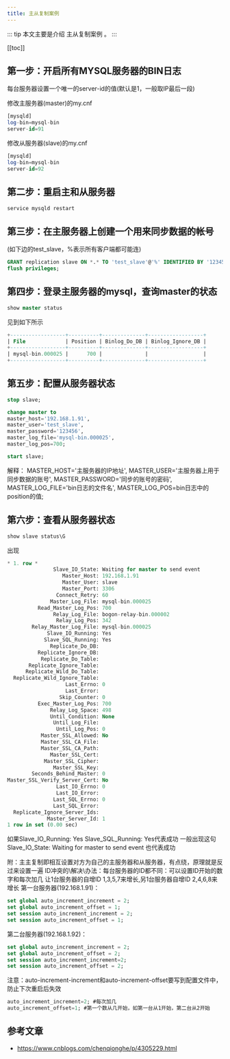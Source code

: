 ```yaml
---
title: 主从复制案例
---
```


::: tip
本文主要是介绍 主从复制案例 。
:::

[[toc]]

## 第一步：开启所有MYSQL服务器的BIN日志
每台服务器设置一个唯一的server-id的值(默认是1，一般取IP最后一段)

修改主服务器(master)的my.cnf

``` sql
[mysqld]
log-bin=mysql-bin
server-id=91
```

修改从服务器(slave)的my.cnf

``` sql
[mysqld]
log-bin=mysql-bin
server-id=92
```

## 第二步：重启主和从服务器

``` sql
service mysqld restart
```

## 第三步：在主服务器上创建一个用来同步数据的帐号

(如下边的test_slave，%表示所有客户端都可能连)

``` sql
GRANT replication slave ON *.* TO 'test_slave'@'%' IDENTIFIED BY '123456';
flush privileges;
```

## 第四步：登录主服务器的mysql，查询master的状态

``` sql
show master status
```

见到如下所示

``` sql
+------------------+----------+--------------+------------------+
| File             | Position | Binlog_Do_DB | Binlog_Ignore_DB |
+------------------+----------+--------------+------------------+
| mysql-bin.000025 |      700 |              |                  | 
+------------------+----------+--------------+------------------+
```

## 第五步：配置从服务器状态



``` sql
stop slave;

change master to
master_host='192.168.1.91',
master_user='test_slave',
master_password='123456',
master_log_file='mysql-bin.000025',
master_log_pos=700;

start slave;
```



解释：
MASTER_HOST='主服务器的IP地址',
MASTER_USER='主服务器上用于同步数据的账号',
MASTER_PASSWORD='同步的账号的密码',
MASTER_LOG_FILE='bin日志的文件名',
MASTER_LOG_POS=bin日志中的position的值;

## 第六步：查看从服务器状态

``` sql
show slave status\G
```

出现



``` sql
* 1. row *
               Slave_IO_State: Waiting for master to send event
                  Master_Host: 192.168.1.91
                  Master_User: slave
                  Master_Port: 3306
                Connect_Retry: 60
              Master_Log_File: mysql-bin.000025
          Read_Master_Log_Pos: 700
               Relay_Log_File: bogon-relay-bin.000002
                Relay_Log_Pos: 342
        Relay_Master_Log_File: mysql-bin.000025
             Slave_IO_Running: Yes
            Slave_SQL_Running: Yes
              Replicate_Do_DB: 
          Replicate_Ignore_DB: 
           Replicate_Do_Table: 
       Replicate_Ignore_Table: 
      Replicate_Wild_Do_Table: 
  Replicate_Wild_Ignore_Table: 
                   Last_Errno: 0
                   Last_Error: 
                 Skip_Counter: 0
          Exec_Master_Log_Pos: 700
              Relay_Log_Space: 498
              Until_Condition: None
               Until_Log_File: 
                Until_Log_Pos: 0
           Master_SSL_Allowed: No
           Master_SSL_CA_File: 
           Master_SSL_CA_Path: 
              Master_SSL_Cert: 
            Master_SSL_Cipher: 
               Master_SSL_Key: 
        Seconds_Behind_Master: 0
Master_SSL_Verify_Server_Cert: No
                Last_IO_Errno: 0
                Last_IO_Error: 
               Last_SQL_Errno: 0
               Last_SQL_Error: 
  Replicate_Ignore_Server_Ids: 
             Master_Server_Id: 1
1 row in set (0.00 sec)
```



如果Slave_IO_Running: Yes Slave_SQL_Running: Yes代表成功
一般出现这句Slave_IO_State: Waiting for master to send event 也代表成功

 

附：主主复制即相互设置对方为自己的主服务器和从服务器，有点绕，原理就是反过来设置一遍
ID冲突的\解决\办法：每台服务器的ID都不同：可以设置ID开始的数字和每次加几
让1台服务器的自增ID 1,3,5,7来增长,另1台服务器自增ID 2,4,6,8来增长
第一台服务器(192.168.1.91)：

``` sql
set global auto_increment_increment = 2;
set global auto_increment_offset = 1;
set session auto_increment_increment = 2;
set session auto_increment_offset = 1; 
```

第二台服务器(192.168.1.92)：

``` sql
set global auto_increment_increment = 2;
set global auto_increment_offset = 2;
set session auto_increment_increment=2;
set session auto_increment_offset = 2; 
```

注意：auto-increment-increment和auto-increment-offset要写到配置文件中，防止下次重启后失效

``` sql
auto_increment_increment=2; #每次加几
auto_increment_offset=1; #第一个数从几开始，如第一台从1开始，第二台从2开始
```



## 参考文章
* https://www.cnblogs.com/chenqionghe/p/4305229.html